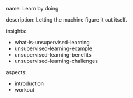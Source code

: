 name: Learn by doing

description: Letting the machine figure it out itself.

insights:
  - what-is-unsupervised-learning
  - unsupervised-learning-example
  - unsupervised-learning-benefits
  - unsupervised-learning-challenges

aspects:
  - introduction
  - workout
 